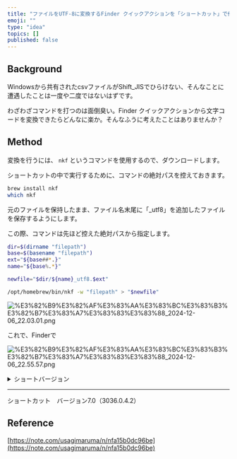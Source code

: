 ```yaml
---
title: "ファイルをUTF-8に変換するFinder クイックアクションを「ショートカット」で作る"
emoji: ""
type: "idea"
topics: []
published: false
---
```


## Background


Windowsから共有されたcsvファイルがShift_JISでひらけない、そんなことに遭遇したことは一度や二度ではないはずです。


わざわざコマンドを打つのは面倒臭い。Finder クイックアクションから文字コードを変換できたらどんなに楽か。そんなふうに考えたことはありませんか？


## Method


変換を行うには、 `nkf` というコマンドを使用するので、ダウンロードします。


ショートカットの中で実行するために、コマンドの絶対パスを控えておきます。


```bash
brew install nkf
which nkf
```


元のファイルを保持したまま、ファイル名末尾に「_utf8」を追加したファイルを保存するようにします。


この際、コマンドは先ほど控えた絶対パスから指定します。


```bash
dir=$(dirname "filepath")
base=$(basename "filepath")
ext="${base##*.}"
name="${base%.*}"

newfile="$dir/${name}_utf8.$ext"

/opt/homebrew/bin/nkf -w "filepath" > "$newfile"
```


![%E3%82%B9%E3%82%AF%E3%83%AA%E3%83%BC%E3%83%B3%E3%82%B7%E3%83%A7%E3%83%83%E3%83%88_2024-12-06_22.03.01.png](https://api.notcms.com/v1/images/4fa9728a-eb1c-4eb4-b35f-18cea527f9bf)


これで、Finderで


![%E3%82%B9%E3%82%AF%E3%83%AA%E3%83%BC%E3%83%B3%E3%82%B7%E3%83%A7%E3%83%83%E3%83%88_2024-12-06_22.55.57.png](https://api.notcms.com/v1/images/e94a89ed-0a1d-4720-ad8e-e53e4173ab0b)

<details>
<summary>ショートバージョン</summary>

![%E3%82%B9%E3%82%AF%E3%83%AA%E3%83%BC%E3%83%B3%E3%82%B7%E3%83%A7%E3%83%83%E3%83%88_2024-12-06_22.04.01.png](https://api.notcms.com/v1/images/237bf76c-9534-431f-bd11-330939e78639)


</details>


---


ショートカット　バージョン7.0（3036.0.4.2）


## Reference


[https://note.com/usagimaruma/n/nfa15b0dc96be](https://note.com/usagimaruma/n/nfa15b0dc96be)

